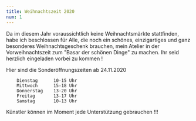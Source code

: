 ```yaml
---
title: Weihnachtszeit 2020
num: 1
---
```


Da im diesem Jahr voraussichtlich keine Weihnachtsmärkte stattfinden, habe ich beschlossen für Alle, die noch ein schönes, einzigartiges und ganz besonderes Weihnachtsgeschenk brauchen, mein Atelier in der Vorweihnachtszeit zum "Basar der schönen Dinge" zu machen. Ihr seid herzlich eingeladen vorbei zu kommen !
 
Hier sind die Sonderöffnungszeiten ab 24.11.2020

```
    Dienstag      10-15 Uhr
    Mittwoch      15-18 Uhr
    Donnerstag    13-20 Uhr
    Freitag       13-17 Uhr
    Samstag       10-13 Uhr
```

Künstler können im Moment jede Unterstützung gebrauchen !!!
